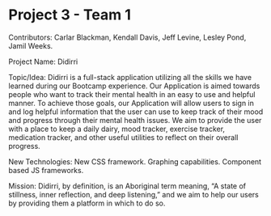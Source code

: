 # Project 3 - Team 1

Contributors:  Carlar Blackman, Kendall Davis, Jeff Levine, Lesley Pond, Jamil Weeks.

Project Name: Didirri

Topic/Idea: Didirri is a full-stack application utilizing all the skills we have learned during our Bootcamp experience. Our Application is aimed towards people who want to track their mental health in an easy to use and helpful manner. To achieve those goals, our Application will allow users to sign in and log helpful information that the user can use to keep track of their mood and progress through their mental health issues. We aim to provide the user with a place to keep a daily dairy, mood tracker, exercise tracker, medication tracker, and other useful utilities to reflect on their overall progress.

New Technologies: New CSS framework. Graphing capabilities. Component based JS frameworks.

Mission: Didirri, by definition, is an Aboriginal term meaning, “A state of stillness, inner reflection, and deep listening,” and we aim to help our users by providing them a platform in which to do so.
